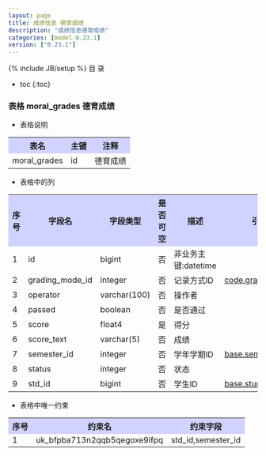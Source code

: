 ```yaml
---
layout: page
title: 成绩信息 德育成绩
description: "成绩信息德育成绩"
categories: [model-0.23.1]
version: ["0.23.1"]
---
```

{% include JB/setup %}
 目  录

* toc
{:toc}



### 表格 moral_grades 德育成绩

  * 表格说明

<table class="table table-bordered table-striped table-condensed">
<tr><th style="background-color:#D0D3FF">表名</th><th style="background-color:#D0D3FF">主键</th><th style="background-color:#D0D3FF">注释</th>  </tr>
<tr><td>moral_grades</td><td>id</td><td>德育成绩</td>  </tr>
</table>

  * 表格中的列

<table class="table table-bordered table-striped table-condensed">
<tr><th style="background-color:#D0D3FF" class="text-center">序号</th><th style="background-color:#D0D3FF">字段名</th><th style="background-color:#D0D3FF">字段类型</th><th style="background-color:#D0D3FF" class="text-center">是否可空</th><th style="background-color:#D0D3FF">描述</th><th style="background-color:#D0D3FF">引用表</th>  </tr>
<tr><td class="text-center">1</td><td>id</td><td>bigint</td><td class="text-center">否</td><td>非业务主键:datetime</td><td></td>  </tr>
<tr><td class="text-center">2</td><td>grading_mode_id</td><td>integer</td><td class="text-center">否</td><td>记录方式ID</td><td>           <a href="/code/edu.html#表格-grading_modes-成绩记录方式">code.grading_modes</a>
</td>  </tr>
<tr><td class="text-center">3</td><td>operator</td><td>varchar(100)</td><td class="text-center">否</td><td>操作者</td><td></td>  </tr>
<tr><td class="text-center">4</td><td>passed</td><td>boolean</td><td class="text-center">否</td><td>是否通过</td><td></td>  </tr>
<tr><td class="text-center">5</td><td>score</td><td>float4</td><td class="text-center">是</td><td>得分</td><td></td>  </tr>
<tr><td class="text-center">6</td><td>score_text</td><td>varchar(5)</td><td class="text-center">否</td><td>成绩</td><td></td>  </tr>
<tr><td class="text-center">7</td><td>semester_id</td><td>integer</td><td class="text-center">否</td><td>学年学期ID</td><td>           <a href="/base/edu/misc.html#表格-semesters-学年学期">base.semesters</a>
</td>  </tr>
<tr><td class="text-center">8</td><td>status</td><td>integer</td><td class="text-center">否</td><td>状态</td><td></td>  </tr>
<tr><td class="text-center">9</td><td>std_id</td><td>bigint</td><td class="text-center">否</td><td>学生ID</td><td>           <a href="/base/edu/core.html#表格-students-学籍信息实现">base.students</a>
</td>  </tr>
</table>

  * 表格中唯一约束

<table class="table table-bordered table-striped table-condensed">
  <tr>
<th style="background-color:#D0D3FF">序号</th><th style="background-color:#D0D3FF">约束名</th><th style="background-color:#D0D3FF">约束字段</th>  </tr>
<tr><td>1</td><td>uk_bfpba713n2qqb5qegoxe9ifpq</td><td>std_id,semester_id</td>  </tr>
</table>

